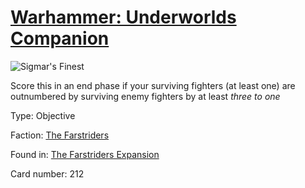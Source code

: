 # [Warhammer: Underworlds Companion](https://guidokessels.github.io/wh-underworlds)

  

![Sigmar's Finest](https://warhammerunderworlds.com/wp-content/uploads/sites/6/2018/03/212_ENG.png)

Score this in an end phase if your surviving fighters (at least one) are outnumbered by surviving enemy fighters by at least <i>three to one</i>

Type: Objective

Faction: [The Farstriders](https://guidokessels.github.io/wh-underworlds/factions/the-farstriders)

Found in: [The Farstriders Expansion](https://guidokessels.github.io/wh-underworlds/locations/the-farstriders-expansion)

Card number: 212
